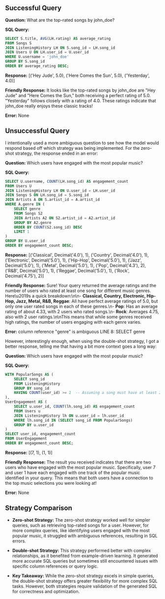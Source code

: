## Successful Query
**Question:** What are the top-rated songs by john_doe?

**SQL Query:**
```sql
SELECT S.title, AVG(LH.rating) AS average_rating
FROM Songs S
JOIN ListeningHistory LH ON S.song_id = LH.song_id
JOIN Users U ON LH.user_id = U.user_id
WHERE U.username = 'john_doe'
GROUP BY S.song_id
ORDER BY average_rating DESC;
```

**Response:** [('Hey Jude', 5.0), ('Here Comes the Sun', 5.0), ('Yesterday', 4.0)]

**Friendly Response:** It looks like the top-rated songs by john_doe are \"Hey Jude\" and \"Here Comes the Sun,\" both receiving a perfect rating of 5.0. \"Yesterday\" follows closely with a rating of 4.0. These ratings indicate that john_doe really enjoys these classic tracks!

**Error:** None

## Unsuccessful Query
I intentionally used a more ambiguous question to see how the model would respond based off which strategy was being implemented. For the zero-shot strategy, the response ended in an error:

**Question:** Which users have engaged with the most popular music?

**SQL Query:**
```sql
SELECT U.username, COUNT(LH.song_id) AS engagement_count
FROM Users U
JOIN ListeningHistory LH ON U.user_id = LH.user_id
JOIN Songs S ON LH.song_id = S.song_id
JOIN Artists A ON S.artist_id = A.artist_id
WHERE A.genre IN (
    SELECT genre
    FROM Songs S2
    JOIN Artists A2 ON S2.artist_id = A2.artist_id
    GROUP BY A2.genre
    ORDER BY COUNT(S2.song_id) DESC
    LIMIT 1
)
GROUP BY U.user_id
ORDER BY engagement_count DESC;
```

**Response:** [('Classical', Decimal('4.0'), 1), ('Country', Decimal('4.0'), 1), ('Electronic', Decimal('5.0'), 1), ('Hip-Hop', Decimal('5.0'), 1), ('Jazz', Decimal('5.0'), 1), ('Metal', Decimal('5.0'), 1), ('Pop', Decimal('4.3'), 2), ('R&B', Decimal('5.0'), 1), ('Reggae', Decimal('5.0'), 1), ('Rock', Decimal('4.75'), 2)]

**Friendly Response:** Sure! Your query returned the average ratings and the number of users who rated at least one song for different music genres. Here\u2019s a quick breakdown:\n\n- **Classical, Country, Electronic, Hip-Hop, Jazz, Metal, R&B, Reggae**: All have perfect average ratings of 5.0, but only one user rated songs in each of these genres.\n- **Pop**: Has an average rating of about 4.33, with 2 users who rated songs.\n- **Rock**: Averages 4.75, also with 2 user ratings.\n\nThis means that while some genres received high ratings, the number of users engaging with each genre varies.

**Error:** column reference \"genre\" is ambiguous LINE 8:     SELECT genre

However, interestingly enough, when using the double-shot strategy, I got a better response, telling me that having a bit more context goes a long way:

**Question:** Which users have engaged with the most popular music?

**SQL Query:**
```sql
WITH PopularSongs AS (
    SELECT song_id
    FROM ListeningHistory
    GROUP BY song_id
    HAVING COUNT(user_id) >= 2  -- Assuming a song must have at least 2 ratings to be considered popular
),
UserEngagement AS (
    SELECT u.user_id, COUNT(lh.song_id) AS engagement_count
    FROM Users u
    JOIN ListeningHistory lh ON u.user_id = lh.user_id
    WHERE lh.song_id IN (SELECT song_id FROM PopularSongs)
    GROUP BY u.user_id
)
SELECT user_id, engagement_count
FROM UserEngagement
ORDER BY engagement_count DESC;
```

**Response:** [(7, 1), (1, 1)]

**Friendly Response:** The result you received indicates that there are two users who have engaged with the most popular music. Specifically, user 7 and user 1 have each engaged with one track of the popular music identified in your query. This means that both users have a connection to the top music selections you were looking at!

**Error:** None

## Strategy Comparison
- **Zero-shot Strategy:** The zero-shot strategy worked well for simpler queries, such as retrieving top-rated songs for a user. However, for more complex queries, like identifying users engaged with the most popular music, it struggled with ambiguous references, resulting in SQL errors.

- **Double-shot Strategy:** This strategy performed better with complex relationships, as it benefited from example-driven learning. It generated more accurate SQL queries but sometimes still encountered issues with specific column references or query logic.

- **Key Takeaway:** While the zero-shot strategy excels in simple queries, the double-shot strategy offers greater flexibility for more complex SQL tasks. However, both strategies require validation of the generated SQL for correctness and optimization.
